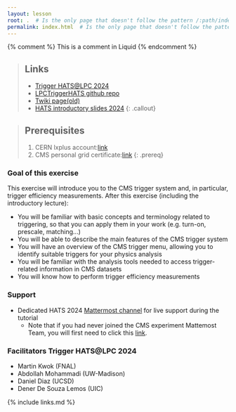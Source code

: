 ```yaml
---
layout: lesson
root: .  # Is the only page that doesn't follow the pattern /:path/index.html
permalink: index.html  # Is the only page that doesn't follow the pattern /:path/index.html
---
```


<!-- this is an html comment -->

{% comment %} This is a comment in Liquid {% endcomment %}

> ## Links
> * [Trigger HATS@LPC 2024](https://indico.cern.ch/event/1443889/)
> * [LPCTriggerHATS github repo](https://github.com/FNALLPC/LPCTriggerHATS)
> * [Twiki page(old)](https://twiki.cern.ch/twiki/bin/viewauth/CMS/SWGuideCMSDataAnalysisSchoolLPC2023TriggerExercise)
> * [HATS introductory slides 2024](https://indico.cern.ch/event/1443871/attachments/2906926/5099492/General%20HATS@LPC%202024%20Introductory%20Remarks.pdf)
{: .callout}

> ## Prerequisites
> 1. CERN lxplus account:[link](https://uscms.org/uscms_at_work/physics/computing/getstarted/index.shtml#GetCERNAcct) 
> 2. CMS personal grid certificate:[link](https://uscms.org/uscms_at_work/physics/computing/getstarted/get_grid_cert.shtml) 
{: .prereq}

### Goal of this exercise

This exercise will introduce you to the CMS trigger system and, in particular, trigger efficiency measurements. After this exercise (including the introductory lecture):

 * You will be familiar with basic concepts and terminology related to triggering, so that you can apply them in your work (e.g. turn-on, prescale, matching...)
 * You will be able to describe the main features of the CMS trigger system
 * You will have an overview of the CMS trigger menu, allowing you to identify suitable triggers for your physics analysis
 * You will be familiar with the analysis tools needed to access trigger-related information in CMS datasets
 * You will know how to perform trigger efficiency measurements

### Support

 * Dedicated HATS 2024 [Mattermost channel](https://mattermost.web.cern.ch/cms-exp/channels/hatslpc-2024) for live support during the tutorial 
   * Note that if you had never joined the CMS experiment Mattemost Team, you will first need to click this [link](https://mattermost.web.cern.ch/signup_user_complete/?id=sccjd35i7f8wde4nogq46ooipa). 

### Facilitators Trigger HATS@LPC 2024

* Martin Kwok (FNAL)
* Abdollah Mohammadi (UW-Madison)
* Daniel Diaz (UCSD)
* Dener De Souza Lemos (UIC)

{% include links.md %}
